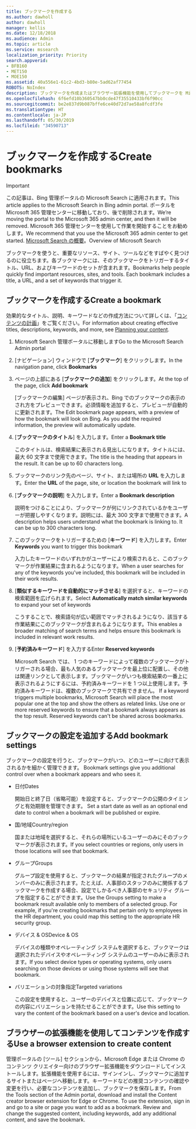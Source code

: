 ```yaml
---
title: ブックマークを作成する
ms.author: dawholl
author: dawholl
manager: kellis
ms.date: 12/18/2018
ms.audience: Admin
ms.topic: article
ms.service: mssearch
localization_priority: Priority
search.appverid:
- BFB160
- MET150
- MOE150
ms.assetid: 40a556e1-61c2-4bd3-b80e-5ad62af77454
ROBOTS: NoIndex
description: ブックマークを作成またはブラウザー拡張機能を使用してブックマークを Microsoft Search 作業結果へ追加します。
ms.openlocfilehash: 6f6efd10b360547bb0cde47f35510433bf6f90cc
ms.sourcegitcommit: be2e837d9b087bffe6ce40d72d7ae58a8fcdf3fe
ms.translationtype: HT
ms.contentlocale: ja-JP
ms.lasthandoff: 05/30/2019
ms.locfileid: "34590713"
---
```

# <a name="create-bookmarks"></a><span data-ttu-id="2d6c3-103">ブックマークを作成する</span><span class="sxs-lookup"><span data-stu-id="2d6c3-103">Create bookmarks</span></span>

> [!IMPORTANT]
> <span data-ttu-id="2d6c3-104">この記事は、Bing 管理ポータルの Microsoft Search に適用されます。</span><span class="sxs-lookup"><span data-stu-id="2d6c3-104">This article applies to the Microsoft Search in Bing admin portal.</span></span> <span data-ttu-id="2d6c3-105">ポータルを Microsoft 365 管理センターに移動しており、後で削除されます。</span><span class="sxs-lookup"><span data-stu-id="2d6c3-105">We’re moving the portal to the Microsoft 365 admin center, and then it will be removed.</span></span> <span data-ttu-id="2d6c3-106">Microsoft 365 管理センターを使用して作業を開始することをお勧めします。</span><span class="sxs-lookup"><span data-stu-id="2d6c3-106">We recommend that you use the Microsoft 365 admin center to get started.</span></span> <span data-ttu-id="2d6c3-107">[Microsoft Search の概要](overview-microsoft-search.md)。</span><span class="sxs-lookup"><span data-stu-id="2d6c3-107">Overview of Microsoft Search</span></span>
    
<span data-ttu-id="2d6c3-p102">ブックマークを使うと、重要なリソース、サイト、ツールなどをすばやく見つけるのに役立ちます。各ブックマークには、そのブックマークをトリガーするタイトル、URL、およびキーワードのセットが含まれます。</span><span class="sxs-lookup"><span data-stu-id="2d6c3-p102">Bookmarks help people quickly find important resources, sites, and tools. Each bookmark includes a title, a URL, and a set of keywords that trigger it.</span></span>
  
## <a name="create-a-bookmark"></a><span data-ttu-id="2d6c3-110">ブックマークを作成する</span><span class="sxs-lookup"><span data-stu-id="2d6c3-110">Create a bookmark</span></span>

<span data-ttu-id="2d6c3-111">効果的なタイトル、説明、キーワードなどの作成方法について詳しくは、「[コンテンツの計画](plan-your-content.md)」をご覧ください。</span><span class="sxs-lookup"><span data-stu-id="2d6c3-111">For information about creating effective titles, descriptions, keywords, and more, see [Planning your content](plan-your-content.md).</span></span>
  
1. <span data-ttu-id="2d6c3-112">Microsoft Search 管理ポータルに移動します</span><span class="sxs-lookup"><span data-stu-id="2d6c3-112">Go to the Microsoft Search Admin portal</span></span>
    
2. <span data-ttu-id="2d6c3-113">[ナビゲーション] ウィンドウで [**ブックマーク**] をクリックします。</span><span class="sxs-lookup"><span data-stu-id="2d6c3-113">In the navigation pane, click **Bookmarks**</span></span>
    
3. <span data-ttu-id="2d6c3-114">ページの上部にある [**ブックマークの追加**] をクリックします。</span><span class="sxs-lookup"><span data-stu-id="2d6c3-114">At the top of the page, click **Add bookmark**</span></span>
    
    <span data-ttu-id="2d6c3-p103">[ブックマークの編集] ページが表示され、Bing でのブックマークの表示のされ方をプレビューできます。必須情報を追加すると、プレビューが自動的に更新されます。</span><span class="sxs-lookup"><span data-stu-id="2d6c3-p103">The Edit bookmark page appears, with a preview of how the bookmark will look on Bing. As you add the required information, the preview will automatically update.</span></span>
    
4. <span data-ttu-id="2d6c3-117">[**ブックマークのタイトル**] を入力します。</span><span class="sxs-lookup"><span data-stu-id="2d6c3-117">Enter a **Bookmark title**</span></span>
    
    <span data-ttu-id="2d6c3-p104">このタイトルは、検索結果に表示される見出しになります。タイトルには、最大 60 文字まで使用できます。</span><span class="sxs-lookup"><span data-stu-id="2d6c3-p104">The title is the heading that appears in the result. It can be up to 60 characters long.</span></span>
    
5. <span data-ttu-id="2d6c3-120">ブックマークのリンク先のページ、サイト、または場所の **URL** を入力します。</span><span class="sxs-lookup"><span data-stu-id="2d6c3-120">Enter the **URL** of the page, site, or location the bookmark will link to</span></span> 
    
6. <span data-ttu-id="2d6c3-121">[**ブックマークの説明**] を入力します。</span><span class="sxs-lookup"><span data-stu-id="2d6c3-121">Enter a **Bookmark description**</span></span>
    
    <span data-ttu-id="2d6c3-p105">説明をつけることにより、ブックマークが何にリンクされているかをユーザーが把握しやすくなります。説明には、最大 300 文字まで使用できます。</span><span class="sxs-lookup"><span data-stu-id="2d6c3-p105">A description helps users understand what the bookmark is linking to. It can be up to 300 characters long.</span></span>
    
7. <span data-ttu-id="2d6c3-124">このブックマークをトリガーするための [**キーワード**] を入力します。</span><span class="sxs-lookup"><span data-stu-id="2d6c3-124">Enter **Keywords** you want to trigger this bookmark</span></span> 
    
    <span data-ttu-id="2d6c3-125">入力したキーワードのいずれかがユーザーにより検索されると、このブックマークが作業結果に含まれるようになります。</span><span class="sxs-lookup"><span data-stu-id="2d6c3-125">When a user searches for any of the keywords you've included, this bookmark will be included in their work results.</span></span>
    
8. <span data-ttu-id="2d6c3-126">[**類似するキーワードを自動的にマッチさせる**] を選択すると、キーワードの検索範囲を広げられます。</span><span class="sxs-lookup"><span data-stu-id="2d6c3-126">Select **Automatically match similar keywords** to expand your set of keywords</span></span> 
    
    <span data-ttu-id="2d6c3-127">こうすることで、検索語句が広い範囲でマッチされるようになり、該当する作業結果にこのブックマークが含まれるようになります。</span><span class="sxs-lookup"><span data-stu-id="2d6c3-127">This enables a broader matching of search terms and helps ensure this bookmark is included in relevant work results.</span></span>
    
9. <span data-ttu-id="2d6c3-128">[**予約済みキーワード**] を入力する</span><span class="sxs-lookup"><span data-stu-id="2d6c3-128">Enter **Reserved keywords**</span></span>
    
    <span data-ttu-id="2d6c3-p106">Microsoft Search では、 1 つのキーワードによって複数のブックマークがトリガーされる場合、最も人気のあるブックマークを最上位に配置し、その他は関連リンクとして表示します。ブックマークがいつも検索結果の一番上に表示されるようにするには、予約済みキーワードを 1 つ以上使用します。予約済みキーワードは、複数のブックマークで共有できません。 </span><span class="sxs-lookup"><span data-stu-id="2d6c3-p106">If a keyword triggers multiple bookmarks, Microsoft Search will place the most popular one at the top and show the others as related links. Use one or more reserved keywords to ensure that a bookmark always appears as the top result. Reserved keywords can't be shared across bookmarks.</span></span>
    
## <a name="add-bookmark-settings"></a><span data-ttu-id="2d6c3-132">ブックマークの設定を追加する</span><span class="sxs-lookup"><span data-stu-id="2d6c3-132">Add bookmark settings</span></span>

<span data-ttu-id="2d6c3-133">ブックマークの設定を行うと、ブックマークがいつ、どのユーザーに向けて表示されるかを細かく管理できます。 </span><span class="sxs-lookup"><span data-stu-id="2d6c3-133">Bookmark settings give you additional control over when a bookmark appears and who sees it.</span></span>
  
- <span data-ttu-id="2d6c3-134">日付</span><span class="sxs-lookup"><span data-stu-id="2d6c3-134">Dates</span></span>
    
    <span data-ttu-id="2d6c3-135">開始日と終了日（省略可能）を設定すると、ブックマークの公開のタイミングと有効期限を管理できます。 </span><span class="sxs-lookup"><span data-stu-id="2d6c3-135">Set a start date as well as an optional end date to control when a bookmark will be published or expire.</span></span> 
    
- <span data-ttu-id="2d6c3-136">国/地域</span><span class="sxs-lookup"><span data-stu-id="2d6c3-136">Country/region</span></span>
    
    <span data-ttu-id="2d6c3-137">国または地域を選択すると、それらの場所にいるユーザーのみにそのブックマークが表示されます。</span><span class="sxs-lookup"><span data-stu-id="2d6c3-137">If you select countries or regions, only users in those locations will see that bookmark.</span></span>
    
- <span data-ttu-id="2d6c3-138">グループ</span><span class="sxs-lookup"><span data-stu-id="2d6c3-138">Groups</span></span>
    
    <span data-ttu-id="2d6c3-p107">グループ設定を使用すると、ブックマークの結果が指定されたグループのメンバーのみに表示されます。たとえば、人事部のスタッフのみに関係するブックマークを作成する場合、設定でしかるべき人事部のセキュリティ グループを指定することができます。</span><span class="sxs-lookup"><span data-stu-id="2d6c3-p107">Use the Groups setting to make a bookmark result available only to members of a selected group. For example, if you're creating bookmarks that pertain only to employees in the HR department, you could map this setting to the appropriate HR security group.</span></span>
    
- <span data-ttu-id="2d6c3-141">デバイス &amp; OS</span><span class="sxs-lookup"><span data-stu-id="2d6c3-141">Device &amp; OS</span></span>
    
    <span data-ttu-id="2d6c3-142">デバイスの種類やオペレーティング システムを選択すると、ブックマークは選択されたデバイスやオペレーティング システムのユーザーのみに表示されます。</span><span class="sxs-lookup"><span data-stu-id="2d6c3-142">If you select device types or operating systems, only users searching on those devices or using those systems will see that bookmark.</span></span>
    
- <span data-ttu-id="2d6c3-143">バリエーションの対象指定</span><span class="sxs-lookup"><span data-stu-id="2d6c3-143">Targeted variations</span></span>
    
    <span data-ttu-id="2d6c3-144">この設定を使用すると、ユーザーのデバイスと位置に応じて、ブックマークの内容にバリエーションを持たせることができます。</span><span class="sxs-lookup"><span data-stu-id="2d6c3-144">Use this setting to vary the content of the bookmark based on a user's device and location.</span></span>
    
## <a name="use-a-browser-extension-to-create-content"></a><span data-ttu-id="2d6c3-145">ブラウザーの拡張機能を使用してコンテンツを作成する</span><span class="sxs-lookup"><span data-stu-id="2d6c3-145">Use a browser extension to create content</span></span>

<span data-ttu-id="2d6c3-p108">管理ポータルの [ツール] セクションから、Microsoft Edge または Chrome のコンテンツ クリエイター向けのブラウザー拡張機能をダウンロードしてインストールします。拡張機能を使用するには、サインインし、ブックマークに追加するサイトまたはページへ移動します。キーワードなどの推奨コンテンツの確認や変更を行い、必要なコンテンツを追加し、ブックマークを保存します。</span><span class="sxs-lookup"><span data-stu-id="2d6c3-p108">From the Tools section of the Admin portal, download and install the Content creator browser extension for Edge or Chrome. To use the extension, sign in and go to a site or page you want to add as a bookmark. Review and change the suggested content, including keywords, add any additional content, and save the bookmark.</span></span>